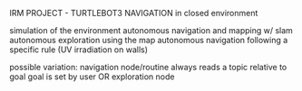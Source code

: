 IRM PROJECT - TURTLEBOT3 NAVIGATION in closed environment

simulation of the environment
autonomous navigation and mapping w/ slam
autonomous exploration using the map
autonomous navigation following a specific rule (UV irradiation on walls)


possible variation:
	navigation node/routine always reads a topic relative to goal
	goal is set by user OR exploration node
